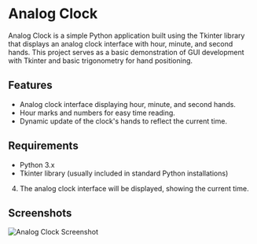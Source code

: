 # Analog Clock

Analog Clock is a simple Python application built using the Tkinter library that displays an analog clock interface with hour, minute, and second hands. This project serves as a basic demonstration of GUI development with Tkinter and basic trigonometry for hand positioning.

## Features

- Analog clock interface displaying hour, minute, and second hands.
- Hour marks and numbers for easy time reading.
- Dynamic update of the clock's hands to reflect the current time.

## Requirements

- Python 3.x
- Tkinter library (usually included in standard Python installations)


4. The analog clock interface will be displayed, showing the current time.

## Screenshots

![Analog Clock Screenshot](screenshot.jpg)
